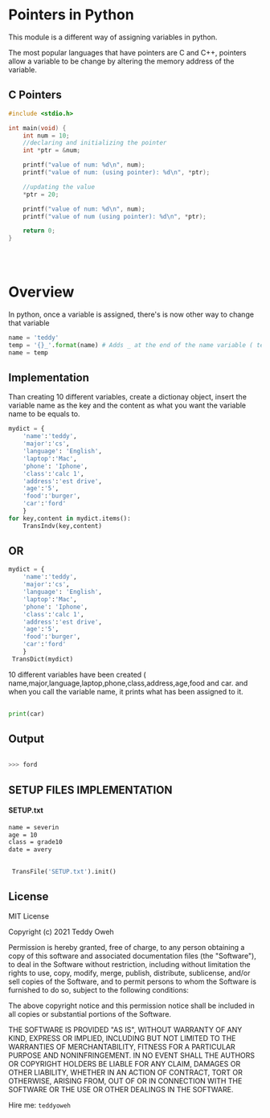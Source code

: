 # Pointers in Python
This module is a different way of assigning variables in python.

The most popular languages that have pointers are C and C++, pointers allow a variable to be change by altering the memory address of the variable.

## C Pointers 
```C
#include <stdio.h>

int main(void) {
	int num = 10;
	//declaring and initializing the pointer
	int *ptr = &num;

	printf("value of num: %d\n", num);
	printf("value of num: (using pointer): %d\n", *ptr);

	//updating the value
	*ptr = 20;

	printf("value of num: %d\n", num);
	printf("value of num (using pointer): %d\n", *ptr);

	return 0;
}


 

```

# Overview
In python, once a variable is assigned, there's is now other way to change that variable

```Python
name = 'teddy'
temp = '{}_'.format(name) # Adds _ at the end of the name variable ( teddy )
name = temp 
```



## Implementation

Than creating 10 different variables, create a dictionay object, insert the variable name as the key and the content as what you want the variable name to be equals to.

```Python
mydict = {
	'name':'teddy',
	'major':'cs',
	'language': 'English',
	'laptop':'Mac',
	'phone': 'Iphone',
	'class':'calc 1',
	'address':'est drive',
	'age':'5',
	'food':'burger',
	'car':'ford'
	}
for key,content in mydict.items():
	TransIndv(key,content)
```
## OR
```Python
mydict = {
	'name':'teddy',
	'major':'cs',
	'language': 'English',
	'laptop':'Mac',
	'phone': 'Iphone',
	'class':'calc 1',
	'address':'est drive',
	'age':'5',
	'food':'burger',
	'car':'ford'
	}
 TransDict(mydict)
```
10 different variables have been created ( name,major,language,laptop,phone,class,address,age,food and car.
and when you call the variable name, it prints what has been assigned to it.

```Python
 
print(car)

```
## Output
```sh
 
>>> ford

```
## SETUP FILES IMPLEMENTATION

#### SETUP.txt
```txt
name = severin
age = 10
class = grade10
date = avery

```

```Python
 
 TransFile('SETUP.txt').init()
```
License
----

MIT License

Copyright (c) 2021 Teddy Oweh

Permission is hereby granted, free of charge, to any person obtaining a copy
of this software and associated documentation files (the "Software"), to deal
in the Software without restriction, including without limitation the rights
to use, copy, modify, merge, publish, distribute, sublicense, and/or sell
copies of the Software, and to permit persons to whom the Software is
furnished to do so, subject to the following conditions:

The above copyright notice and this permission notice shall be included in all
copies or substantial portions of the Software.

THE SOFTWARE IS PROVIDED "AS IS", WITHOUT WARRANTY OF ANY KIND, EXPRESS OR
IMPLIED, INCLUDING BUT NOT LIMITED TO THE WARRANTIES OF MERCHANTABILITY,
FITNESS FOR A PARTICULAR PURPOSE AND NONINFRINGEMENT. IN NO EVENT SHALL THE
AUTHORS OR COPYRIGHT HOLDERS BE LIABLE FOR ANY CLAIM, DAMAGES OR OTHER
LIABILITY, WHETHER IN AN ACTION OF CONTRACT, TORT OR OTHERWISE, ARISING FROM,
OUT OF OR IN CONNECTION WITH THE SOFTWARE OR THE USE OR OTHER DEALINGS IN THE
SOFTWARE.


Hire me: `teddyoweh`
